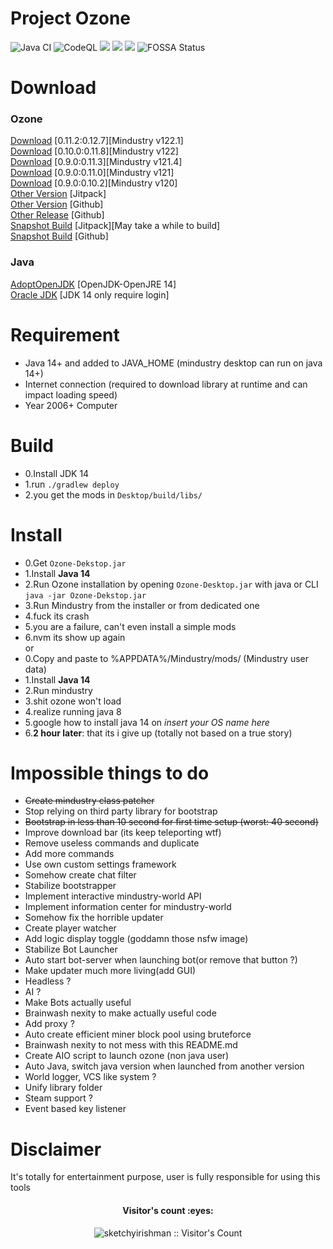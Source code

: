# Project Ozone
![Java CI](https://github.com/o7-Fire/Mindustry-Ozone/workflows/Java%20CI/badge.svg)
![CodeQL](https://github.com/o7-Fire/Mindustry-Ozone/workflows/CodeQL/badge.svg)
![](https://img.shields.io/jitpack/v/github/o7-Fire/Mindustry-Ozone?label=Mindustry-Ozone)
![](https://img.shields.io/github/v/release/Anuken/Mindustry?label=Mindustry-Latest)
![](https://img.shields.io/badge/java-14.0.2-orange)
![FOSSA Status](https://app.fossa.com/api/projects/git%2Bgithub.com%2Fo7-Fire%2FMindustry-Ozone.svg?type=shield)



# Download
### Ozone
[Download](https://github.com/o7-Fire/Mindustry-Ozone/releases/tag/v122.12)
[0.11.2:0.12.7][Mindustry v122.1] \
[Download](https://jitpack.io/com/github/o7-Fire/Mindustry-Ozone/Desktop/v122/Desktop-v122.jar)
[0.10.0:0.11.8][Mindustry v122] \
[Download](https://jitpack.io/com/github/o7-Fire/Mindustry-Ozone/Desktop/v121.4/Desktop-v121.4.jar)
[0.9.0:0.11.3][Mindustry v121.4] \
[Download](https://jitpack.io/com/github/o7-Fire/Mindustry-Ozone/Desktop/a8805a30a5/Desktop-a8805a30a5.jar)
[0.9.0:0.11.0][Mindustry v121] \
[Download](https://github.com/o7-Fire/Mindustry-Ozone/releases/download/v120/Ozone-Desktop.jar)
[0.9.0:0.10.2][Mindustry v120] \
[Other Version](https://jitpack.io/#o7-Fire/Mindustry-Ozone) [Jitpack] \
[Other Version](https://github.com/o7-Fire/Mindustry-Ozone/actions) [Github]\
[Other Release](https://github.com/o7-Fire/Mindustry-Ozone/tags) [Github] \
[Snapshot Build](https://jitpack.io/com/github/o7-Fire/Mindustry-Ozone/Desktop/-SNAPSHOT/Desktop--SNAPSHOT.jar) [Jitpack][May take a while to build] \
[Snapshot Build](https://github.com/o7-Fire/Mindustry-Ozone/actions) [Github]

### Java

[AdoptOpenJDK](https://adoptopenjdk.net/releases.html?variant=openjdk14&jvmVariant=hotspot) [OpenJDK-OpenJRE 14]\
[Oracle JDK](https://www.oracle.com/java/technologies/javase/jdk14-archive-downloads.html) [JDK 14 only require login]

# Requirement

* Java 14+ and added to JAVA_HOME (mindustry desktop can run on java 14+)
* Internet connection (required to download library at runtime and can impact loading speed)
* Year 2006+ Computer

# Build

* 0.Install JDK 14
* 1.run `./gradlew deploy`
* 2.you get the mods in `Desktop/build/libs/`

# Install
* 0.Get `Ozone-Dekstop.jar`
* 1.Install **Java 14**
* 2.Run Ozone installation by opening `Ozone-Desktop.jar` with java or CLI `java -jar Ozone-Dekstop.jar`
* 3.Run Mindustry from the installer or from dedicated one
* 4.fuck its crash
* 5.you are a failure, can't even install a simple mods
* 6.nvm its show up again\
  or
* 0.Copy and paste to %APPDATA%/Mindustry/mods/ (Mindustry user data)
* 1.Install **Java 14**
* 2.Run mindustry
* 3.shit ozone won't load
* 4.realize running java 8
* 5.google how to install java 14 on *insert your OS name here*
* 6.**2 hour later**: that its i give up (totally not based on a true story)

# Impossible things to do

- ~~Create mindustry class patcher~~
- Stop relying on third party library for bootstrap
- ~~Bootstrap in less than 10 second for first time setup (worst: 40 second)~~
- Improve download bar (its keep teleporting wtf)
- Remove useless commands and duplicate
- Add more commands
- Use own custom settings framework
- Somehow create chat filter
- Stabilize bootstrapper
- Implement interactive mindustry-world API
- Implement information center for mindustry-world
- Somehow fix the horrible updater
- Create player watcher
- Add logic display toggle (goddamn those nsfw image)
- Stabilize Bot Launcher
- Auto start bot-server when launching bot(or remove that button ?)
- Make updater much more living(add GUI)
- Headless ?
- AI ?
- Make Bots actually useful
- Brainwash nexity to make actually useful code
- Add proxy ?
- Auto create efficient miner block pool using bruteforce
- Brainwash nexity to not mess with this README.md
- Create AIO script to launch ozone (non java user)
- Auto Java, switch java version when launched from another version
- World logger, VCS like system ?
- Unify library folder
- Steam support ?
- Event based key listener
# Disclaimer

It's totally for entertainment purpose, user is fully responsible for using this tools
<h4 align="center">Visitor's count :eyes:</h4>
<p align="center"><img src="https://profile-counter.glitch.me/%7Bsketchyirishman%7D/count.svg" alt="sketchyirishman :: Visitor's Count" /></p>

